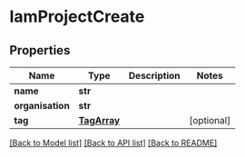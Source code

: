# IamProjectCreate


## Properties
Name | Type | Description | Notes
------------ | ------------- | ------------- | -------------
**name** | **str** |  | 
**organisation** | **str** |  | 
**tag** | [**TagArray**](TagArray.md) |  | [optional] 

[[Back to Model list]](../README.md#documentation-for-models) [[Back to API list]](../README.md#documentation-for-api-endpoints) [[Back to README]](../README.md)


